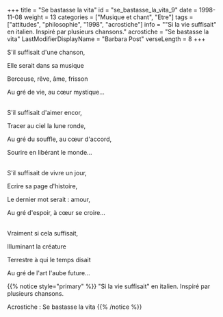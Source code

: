 +++
title = "Se bastasse la vita"
id = "se_bastasse_la_vita_9"
date = 1998-11-08
weight = 13
categories = ["Musique et chant", "Etre"]
tags = ["attitudes", "philosophie", "1998", "acrostiche"]
info = "\"Si la vie suffisait\" en italien. Inspiré par plusieurs chansons."
acrostiche = "Se bastasse la vita"
LastModifierDisplayName = "Barbara Post"
verseLength = 8
+++

S'il suffisait d'une chanson,

Elle serait dans sa musique

Berceuse, rêve, âme, frisson

Au gré de vie, au cœur mystique...

 \
S'il suffisait d'aimer encor,

Tracer au ciel la lune ronde,

Au gré du souffle, au cœur d'accord,

Sourire en libérant le monde...

 \
S'il suffisait de vivre un jour,

Ecrire sa page d'histoire,

Le dernier mot serait : amour,

Au gré d'espoir, à cœur se croire...

 \
Vraiment si cela suffisait,

Illuminant la créature

Terrestre à qui le temps disait

Au gré de l'art l'aube future...

{{% notice style="primary" %}}
\"Si la vie suffisait\" en italien. Inspiré par plusieurs chansons.

Acrostiche : Se bastasse la vita
{{% /notice %}}
